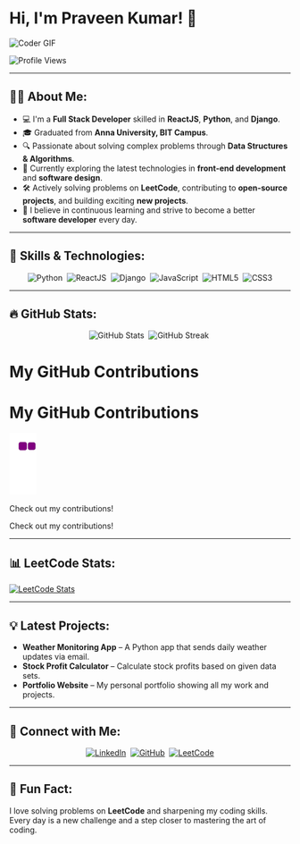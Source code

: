 # Hi, I'm Praveen Kumar! 👋

![Coder GIF](https://media.giphy.com/media/qgQUggAC3Pfv687qPC/giphy.gif)

![Profile Views](https://komarev.com/ghpvc/?username=PraveenTechWizard&color=blue&style=flat-square)

---

## 👨‍💻 **About Me**:
- 💻 I'm a **Full Stack Developer** skilled in **ReactJS**, **Python**, and **Django**.
- 🎓 Graduated from **Anna University, BIT Campus**.
- 🔍 Passionate about solving complex problems through **Data Structures & Algorithms**.
- 🌱 Currently exploring the latest technologies in **front-end development** and **software design**.
- 🛠 Actively solving problems on **LeetCode**, contributing to **open-source projects**, and building exciting **new projects**.
- 🚀 I believe in continuous learning and strive to become a better **software developer** every day.

---

## 🚀 **Skills & Technologies**:

<div align="center">
  <img src="https://img.shields.io/badge/-Python-FFD43B?style=for-the-badge&logo=python&logoColor=blue" alt="Python">&nbsp;
  <img src="https://img.shields.io/badge/-ReactJS-61DAFB?style=for-the-badge&logo=react&logoColor=black" alt="ReactJS">&nbsp;
  <img src="https://img.shields.io/badge/-Django-092E20?style=for-the-badge&logo=django&logoColor=white" alt="Django">&nbsp;
  <img src="https://img.shields.io/badge/-JavaScript-F7DF1E?style=for-the-badge&logo=javascript&logoColor=black" alt="JavaScript">&nbsp;
  <img src="https://img.shields.io/badge/-HTML5-E34F26?style=for-the-badge&logo=html5&logoColor=white" alt="HTML5">&nbsp;
  <img src="https://img.shields.io/badge/-CSS3-1572B6?style=for-the-badge&logo=css3&logoColor=white" alt="CSS3">
</div>

---

## 🔥 **GitHub Stats**:

<div align="center">
  <img src="https://github-readme-stats.vercel.app/api?username=PraveenTechWizard&show_icons=true&theme=radical" alt="GitHub Stats">&nbsp;
  <img src="https://github-readme-streak-stats.herokuapp.com/?user=PraveenTechWizard&theme=radical&hide_border=true" alt="GitHub Streak">&nbsp;
</div>

# My GitHub Contributions

# My GitHub Contributions

![snake gif](https://github.com/PraveenTechWizard/PraveenTechWizard/blob/output/github-contribution-grid-snake.gif)


Check out my contributions!

Check out my contributions!


---

## 📊 **LeetCode Stats**:
<a href="https://leetcode.com/YourLeetCodeUsername">
    <img src="https://leetcard.jacoblin.cool/Lucy000?theme=dark&font=Fira%20Code&ext=heatmap" alt="LeetCode Stats">
</a>

---

## 💡 **Latest Projects**:
- **Weather Monitoring App** – A Python app that sends daily weather updates via email.
- **Stock Profit Calculator** – Calculate stock profits based on given data sets.
- **Portfolio Website** – My personal portfolio showing all my work and projects.

---

## 💬 **Connect with Me**:
<div align="center">
  <a href="https://linkedin.com/in/praveen-kumar"><img src="https://img.shields.io/badge/LinkedIn-Praveen%20Kumar-blue?style=for-the-badge&logo=linkedin" alt="LinkedIn"></a>&nbsp;
  <a href="https://github.com/PraveenTechWizard"><img src="https://img.shields.io/badge/GitHub-PraveenTechWizard-black?style=for-the-badge&logo=github" alt="GitHub"></a>&nbsp;
  <a href="https://leetcode.com/YourLeetCodeUsername"><img src="https://img.shields.io/badge/LeetCode-YourUsername-orange?style=for-the-badge&logo=leetcode" alt="LeetCode"></a>
</div>

---

## 🌟 **Fun Fact**:
I love solving problems on **LeetCode** and sharpening my coding skills. Every day is a new challenge and a step closer to mastering the art of coding.

